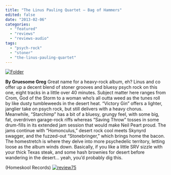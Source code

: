 ```yaml
---
title: "The Linus Pauling Quartet – Bag of Hammers"
edited: false
date: "2013-02-06"
categories:
  - "featured"
  - "reviews"
  - "reviews-audio"
tags:
  - "psych-rock"
  - "stoner"
  - "the-linus-pauling-quartet"
---
```


[![Folder](http://www.hellbound.ca/wp-content/uploads/2013/02/Folder.png)](http://www.hellbound.ca/wp-content/uploads/2013/02/Folder.png)

**By Gruesome Greg** Great name for a heavy-rock album, eh? Linus and co offer up a decent blend of stoner grooves and bluesy psych rock on this one, eight tracks in a little over 40 minutes. Subject matter here ranges from Crom, God of the Storm to a woman who’s all outta weed as the tunes roll by like dusty tumbleweeds in the desert heat. “Victory Gin” offers a lighter, janglier take on psych rock, but still delivers with a heavy chorus. Meanwhile, “Starchimp” has a bit of a bluesy, grungy feel, with some big, fat, overdriven garage-rock riffs whereas “Saving Throw” tosses in some drum-fills in its extended jam session that would make Neil Peart proud. The jams continue with “Homonculus,” desert rock cool meets Skynyrd swagger, and the fuzzed-out “Stonebringer,” which brings home the bacon. The homestretch is where they delve into more psychedelic territory, letting loose as the album winds down. Basically, if you like a little SRV sizzle with your thick Texas steak, and some hash brownies for desert before wandering in the desert… yeah, you’d probably dig this.

(Homeskool Records) [![review75](http://www.hellbound.ca/wp-content/uploads/2009/09/review75.png)](http://www.hellbound.ca/wp-content/uploads/2009/09/review75.png)
